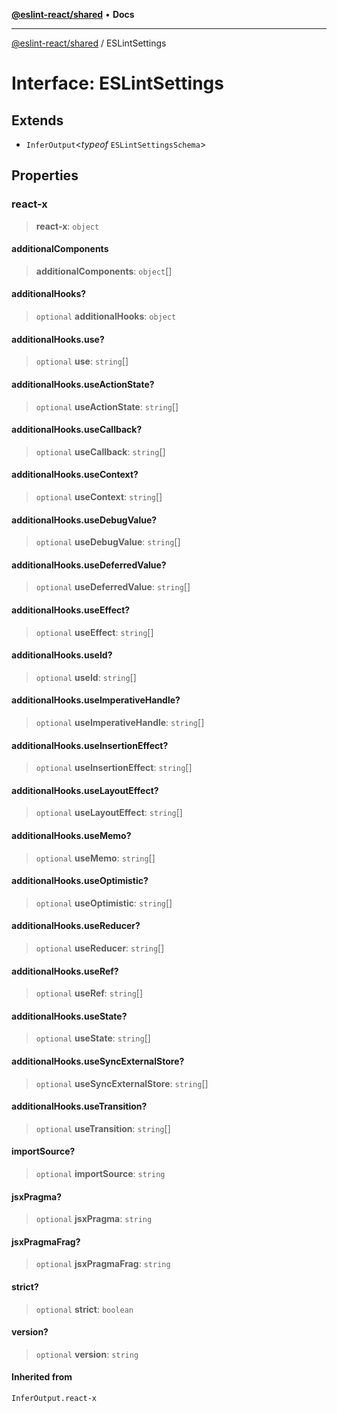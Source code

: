 [**@eslint-react/shared**](../README.md) • **Docs**

***

[@eslint-react/shared](../README.md) / ESLintSettings

# Interface: ESLintSettings

## Extends

- `InferOutput`\<*typeof* `ESLintSettingsSchema`\>

## Properties

### react-x

> **react-x**: `object`

#### additionalComponents

> **additionalComponents**: `object`[]

#### additionalHooks?

> `optional` **additionalHooks**: `object`

#### additionalHooks.use?

> `optional` **use**: `string`[]

#### additionalHooks.useActionState?

> `optional` **useActionState**: `string`[]

#### additionalHooks.useCallback?

> `optional` **useCallback**: `string`[]

#### additionalHooks.useContext?

> `optional` **useContext**: `string`[]

#### additionalHooks.useDebugValue?

> `optional` **useDebugValue**: `string`[]

#### additionalHooks.useDeferredValue?

> `optional` **useDeferredValue**: `string`[]

#### additionalHooks.useEffect?

> `optional` **useEffect**: `string`[]

#### additionalHooks.useId?

> `optional` **useId**: `string`[]

#### additionalHooks.useImperativeHandle?

> `optional` **useImperativeHandle**: `string`[]

#### additionalHooks.useInsertionEffect?

> `optional` **useInsertionEffect**: `string`[]

#### additionalHooks.useLayoutEffect?

> `optional` **useLayoutEffect**: `string`[]

#### additionalHooks.useMemo?

> `optional` **useMemo**: `string`[]

#### additionalHooks.useOptimistic?

> `optional` **useOptimistic**: `string`[]

#### additionalHooks.useReducer?

> `optional` **useReducer**: `string`[]

#### additionalHooks.useRef?

> `optional` **useRef**: `string`[]

#### additionalHooks.useState?

> `optional` **useState**: `string`[]

#### additionalHooks.useSyncExternalStore?

> `optional` **useSyncExternalStore**: `string`[]

#### additionalHooks.useTransition?

> `optional` **useTransition**: `string`[]

#### importSource?

> `optional` **importSource**: `string`

#### jsxPragma?

> `optional` **jsxPragma**: `string`

#### jsxPragmaFrag?

> `optional` **jsxPragmaFrag**: `string`

#### strict?

> `optional` **strict**: `boolean`

#### version?

> `optional` **version**: `string`

#### Inherited from

`InferOutput.react-x`

